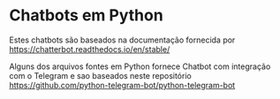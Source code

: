 # Chatbots em Python

Estes chatbots são baseados na documentação fornecida por https://chatterbot.readthedocs.io/en/stable/

Alguns dos arquivos fontes em Python fornece Chatbot com integração com o Telegram e sao baseados neste repositório https://github.com/python-telegram-bot/python-telegram-bot

